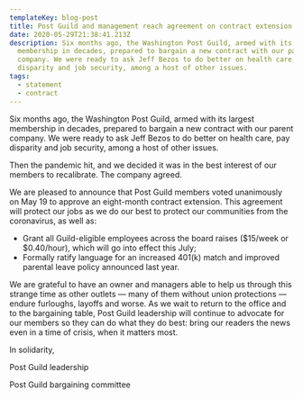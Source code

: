 ```yaml
---
templateKey: blog-post
title: Post Guild and management reach agreement on contract extension during pandemic
date: 2020-05-29T21:38:41.213Z
description: Six months ago, the Washington Post Guild, armed with its largest
  membership in decades, prepared to bargain a new contract with our parent
  company. We were ready to ask Jeff Bezos to do better on health care, pay
  disparity and job security, among a host of other issues.
tags:
  - statement
  - contract
---
```


Six months ago, the Washington Post Guild, armed with its largest membership in decades, prepared to bargain a new contract with our parent company. We were ready to ask Jeff Bezos to do better on health care, pay disparity and job security, among a host of other issues.

Then the pandemic hit, and we decided it was in the best interest of our members to recalibrate. The company agreed.

We are pleased to announce that Post Guild members voted unanimously on May 19 to approve an eight-month contract extension. This agreement will protect our jobs as we do our best to protect our communities from the coronavirus, as well as:

- Grant all Guild-eligible employees across the board raises ($15/week or $0.40/hour), which will go into effect this July;
- Formally ratify language for an increased 401(k) match and improved parental leave policy announced last year.

We are grateful to have an owner and managers able to help us through this strange time as other outlets — many of them without union protections — endure furloughs, layoffs and worse. As we wait to return to the office and to the bargaining table, Post Guild leadership will continue to advocate for our members so they can do what they do best: bring our readers the news even in a time of crisis, when it matters most.

In solidarity,

Post Guild leadership

Post Guild bargaining committee
